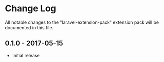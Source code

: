 # Change Log
All notable changes to the "laravel-extension-pack" extension pack will be documented in this file.

## 0.1.0 - 2017-05-15
- Initial release
